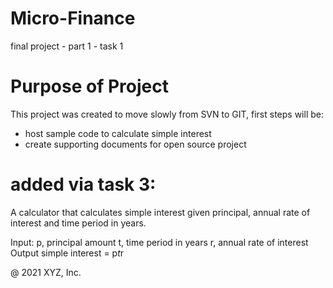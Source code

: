 # Micro-Finance
final project - part 1 - task 1

# Purpose of Project
This project was created to move slowly from SVN to GIT,
first steps will be:
 - host sample code to calculate simple interest
 - create supporting documents for open source project


# added via task 3:

A calculator that calculates simple interest given principal, annual rate of interest and time period in years.

Input:
  p, principal amount
  t, time period in years
  r, annual rate of interest
Output
  simple interest = p*t*r

@ 2021 XYZ, Inc.
